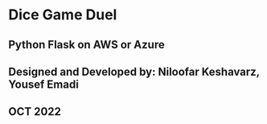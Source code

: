 # Dice Game Duel
## Python Flask on AWS or Azure
## Designed and Developed by: Niloofar Keshavarz, Yousef Emadi
## OCT 2022

